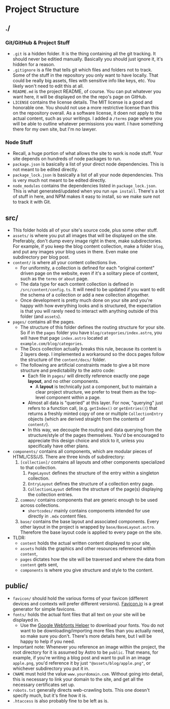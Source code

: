 # Project Structure

## ./

### Git/GitHub & Project Stuff

- `.git` is a hidden folder. It is the thing containing all the git tracking. It should never be editied manually. Basically you should just ignore it, it's hidden for a reason.
- `.gitignore` is a file that tells git which files and folders not to track. Some of the stuff in the repository you only want to have locally. That could be really big assets, files with sensitive info like keys, etc. You likely won't need to edit this at all.
- `README.md` is the project README, of course. You can put whatever you want here, it will be displayed on the the repo's page on GitHub.
- `LICENSE` contains the license details. The MIT license is a good and honorable one. You should not use a more restrictive license than this on the repository overall. As a software license, it doen not apply to the actual content, such as your writings. I added a `/terms` page where you will be able to outline whatever permissions you want. I have something there for my own site, but I'm no lawyer.

### Node Stuff

- Recall, a huge portion of what allows the site to work is node stuff. Your site depends on hundreds of node packages to run.
- `package.json` is basically a list of your direct node dependencies. This is not meant to be edited directly.
- `package_lock.json` is basically a list of all your node dependencies. This is very much not meant to be edited directly.
- `node_modules` contains the dependencies listed in `package_lock.json`. This is what generated/updated when you run `npm install`. There's a lot of stuff in here, and NPM makes it easy to install, so we make sure not to track it with Git.

## src/

- This folder holds all of your site's source code, plus some other stuff.
- `assets/` is where you put all images that will be displayed on the site. Preferably, don't dump every image right in there, make subdirectories. For example, if you keep the blog content collection, make a folder `blog`, and put any images your blog uses in there. Even make one subdirectory per blog post.
- `content/` is where all your content collections live.
  - For uniformity, a collection is defined for each "original content" driven page on the website, even if it's a solitary piece of content, such as the `terms` or `about` page.
  - The data type for each content collection is defined in `/src/content/config.ts`. It will need to be updated if you want to edit the schema of a collection or add a new collection altogether.
  - Once development is pretty much done on your site and you're happy with how everything looks and is structured, the expectation is that you will rarely need to interact with anything outside of this folder (and `assets`).
- `pages/` contains all the pages.
  - The structure of this folder defines the routing structure for your site. So if in the `pages` folder you have `blog/categories/index.astro`, you will have that page `index.astro` located at `example.com/blog/categories`.
  - The Docs collection actually breaks this rule, because its content is 2 layers deep. I implemented a workaround so the docs pages follow the structure of the `content/docs/` folder.
  - The following are artificial constraints made to give a bit more structure and predictability to the astro code:
    - Each file in `pages/` will directly reference exactly one page **layout**, and no other components.
      - A **layout** is technically just a component, but to maintain a clear project structure, we prefer to treat them as the top-level component within a page.
    - Almost all data is "queried" at this layer. For now, "querying" just refers to a function call, (e.g. `getIndex()` or `getEntries()`) that returns a freshly minted copy of one or multiple `CollectionEntry` objects (which are derived straight from the contents of `content/`).
    - In this way, we decouple the routing and data querying from the structure/style of the pages themselves. You'd be encouraged to appreciate this design choice and stick to it, unless you specifically have other plans.
- `components/` contains all components, which are modular pieces of HTML/CSS/JS. There are three kinds of subdirectory:
  1. `[collection]/` contains all layouts and other components specialized to that collection.
     1. `PageLayout` defines the structure of the entry within a singleton collection.
     2. `EntryLayout` defines the structure of a collection entry page.
     3. `CollectionLayout` defines the structure of the page(s) displaying the collection entries.
  2. `common/` contains components that are generic enough to be used across collections.
     - `shortcodes/` mainly contains components intended for use directly in `.mdx` content files.
  3. `base/` contains the base layout and associated components. Every other layout in the project is wrapped by `base/BaseLayout.astro`. Therefore the base layout code is applied to every page on the site.
- TLDR:
  - `content` holds the actual written content displayed to your site,
  - `assets` holds the graphics and other resources referenced within `content`,
  - `pages` dictates how the site will be traversed and where the data from `content` gets sent,
  - `components` is where you give structure and style to the content.

## public/

- `favicon/` should hold the various forms of your favicon (different devices and contexts will prefer different versions). [Favicon.io](https://favicon.io/) is a great generator for simple favicons.
- `fonts/` holds the actual font files that all text on your site will be displayed in.
  - Use the [Google Webfonts Helper](https://gwfh.mranftl.com/fonts) to download your fonts. You do not want to be downloading/importing more files than you actually need, so make sure you don't. There's more details here, but I will be happy to help if you need.
- Important note: Whenever you reference an image within the project, the root directory for it is assumed by Astro to be `public`. That means, for example, if you're writing a blog post and want to pull in an image `apple.png`, you'd reference it by just `"@assets/blog/apple.png"`, or whichever subdirectory you put it in.
- `CNAME` must hold the value `www.yourdomain.com`. Without going into detail, this is necessary to link your domain to the site, and get all the necessary certificates set up.
- `robots.txt` generally directs web-crawling bots. This one doesn't specify much, but it's fine how it is.
- `.htaccess` is also probably fine to be left as is.
